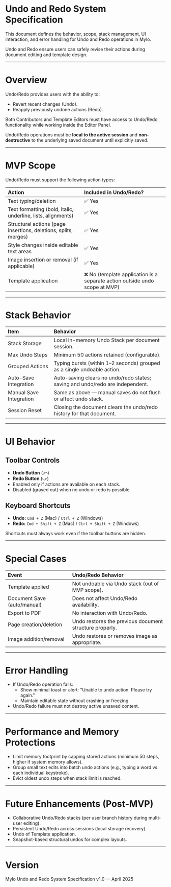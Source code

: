 # Undo and Redo System Specification

This document defines the behavior, scope, stack management, UI interaction, and error handling for Undo and Redo operations in Mylo.

Undo and Redo ensure users can safely revise their actions during document editing and template design.

---

# Overview

Undo/Redo provides users with the ability to:

- Revert recent changes (Undo).
- Reapply previously undone actions (Redo).

Both Contributors and Template Editors must have access to Undo/Redo functionality while working inside the Editor Panel.

Undo/Redo operations must be **local to the active session** and **non-destructive** to the underlying saved document until explicitly saved.

---

# MVP Scope

Undo/Redo must support the following action types:

| Action | Included in Undo/Redo? |
|:---|:---|
| Text typing/deletion | ✅ Yes |
| Text formatting (bold, italic, underline, lists, alignments) | ✅ Yes |
| Structural actions (page insertions, deletions, splits, merges) | ✅ Yes |
| Style changes inside editable text areas | ✅ Yes |
| Image insertion or removal (if applicable) | ✅ Yes |
| Template application | ❌ No (template application is a separate action outside undo scope at MVP) |

---

# Stack Behavior

| Item | Behavior |
|:---|:---|
| Stack Storage | Local in-memory Undo Stack per document session. |
| Max Undo Steps | Minimum 50 actions retained (configurable). |
| Grouped Actions | Typing bursts (within 1–2 seconds) grouped as a single undoable action. |
| Auto-Save Integration | Auto-saving clears no undo/redo states; saving and undo/redo are independent. |
| Manual Save Integration | Same as above — manual saves do not flush or affect undo stack. |
| Session Reset | Closing the document clears the undo/redo history for that document. |

---

# UI Behavior

## Toolbar Controls
- **Undo Button** (⤺)
- **Redo Button** (⤻)
- Enabled only if actions are available on each stack.
- Disabled (grayed out) when no undo or redo is possible.

## Keyboard Shortcuts
- **Undo:** `Cmd + Z` (Mac) / `Ctrl + Z` (Windows)
- **Redo:** `Cmd + Shift + Z` (Mac) / `Ctrl + Shift + Z` (Windows)

Shortcuts must always work even if the toolbar buttons are hidden.

---

# Special Cases

| Event | Undo/Redo Behavior |
|:---|:---|
| Template applied | Not undoable via Undo stack (out of MVP scope). |
| Document Save (auto/manual) | Does not affect Undo/Redo availability. |
| Export to PDF | No interaction with Undo/Redo. |
| Page creation/deletion | Undo restores the previous document structure properly. |
| Image addition/removal | Undo restores or removes image as appropriate. |

---

# Error Handling

- If Undo/Redo operation fails:
  - Show minimal toast or alert: "Unable to undo action. Please try again."
  - Maintain editable state without crashing or freezing.
- Undo/Redo failure must not destroy active unsaved content.

---

# Performance and Memory Protections

- Limit memory footprint by capping stored actions (minimum 50 steps, higher if system memory allows).
- Group small text edits into batch undo actions (e.g., typing a word vs. each individual keystroke).
- Evict oldest undo steps when stack limit is reached.

---

# Future Enhancements (Post-MVP)

- Collaborative Undo/Redo stacks (per user branch history during multi-user editing).
- Persistent Undo/Redo across sessions (local storage recovery).
- Undo of Template application.
- Snapshot-based structural undos for complex layouts.

---

# Version

Mylo Undo and Redo System Specification v1.0 — April 2025
